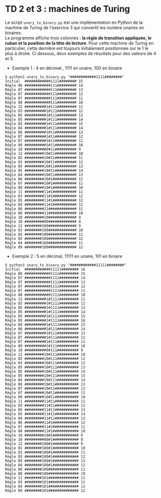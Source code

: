 # TD 2 et 3 : machines de Turing

Le script `unary_to_binary.py` est une implémentation en Python de la machine de Turing de l'exercice 3 qui convertit les nombre unaires en binaires.  
Le programme affiche trois colonnes : **la règle de transition appliquée, le ruban et la position de la tête de lecture**. Pour cette machine de Turing en particulier, cette dernière est toujours initialement positionnée sur le 1 le plus à droite.
Ci dessous, deux exemples de résultats pour des valeurs de 4 et 5.  
* Exemple 1 : 4 en décimal , 1111 en unaire, 100 en binaire
```
$ python3 unary_to_binary.py "############1111########"
Initial  ############1111######## 15
Règle 06 ############111######### 14
Règle 07 ############111######### 13
Règle 07 ############111######### 12
Règle 07 ############111######### 11
Règle 08 ############111######### 10
Règle 12 ##########1#111######### 11
Règle 03 ##########1#111######### 12
Règle 05 ##########1#111######### 13
Règle 05 ##########1#111######### 14
Règle 05 ##########1#111######### 15
Règle 04 ##########1#111######### 14
Règle 06 ##########1#11########## 13
Règle 07 ##########1#11########## 12
Règle 07 ##########1#11########## 11
Règle 08 ##########1#11########## 10
Règle 10 ##########0#11########## 9
Règle 12 #########10#11########## 10
Règle 02 #########10#11########## 11
Règle 03 #########10#11########## 12
Règle 05 #########10#11########## 13
Règle 05 #########10#11########## 14
Règle 04 #########10#11########## 13
Règle 06 #########10#1########### 12
Règle 07 #########10#1########### 11
Règle 08 #########10#1########### 10
Règle 11 #########11#1########### 11
Règle 03 #########11#1########### 12
Règle 05 #########11#1########### 13
Règle 04 #########11#1########### 12
Règle 06 #########11############# 11
Règle 08 #########11############# 10
Règle 10 #########10############# 9
Règle 10 #########00############# 8
Règle 12 ########100############# 9
Règle 02 ########100############# 10
Règle 02 ########100############# 11
Règle 03 ########100############# 12
Règle 04 ########100############# 11
Règle 09 ########100############# 12
```
* Exemple 2 : 5 en décimal, 11111 en unaire, 101 en binaire
```
$ python3 unary_to_binary.py "############11111########"
Initial  ############11111######## 16
Règle 06 ############1111######### 15
Règle 07 ############1111######### 14
Règle 07 ############1111######### 13
Règle 07 ############1111######### 12
Règle 07 ############1111######### 11
Règle 08 ############1111######### 10
Règle 12 ##########1#1111######### 11
Règle 03 ##########1#1111######### 12
Règle 05 ##########1#1111######### 13
Règle 05 ##########1#1111######### 14
Règle 05 ##########1#1111######### 15
Règle 05 ##########1#1111######### 16
Règle 04 ##########1#1111######### 15
Règle 06 ##########1#111########## 14
Règle 07 ##########1#111########## 13
Règle 07 ##########1#111########## 12
Règle 07 ##########1#111########## 11
Règle 08 ##########1#111########## 10
Règle 10 ##########0#111########## 9
Règle 12 #########10#111########## 10
Règle 02 #########10#111########## 11
Règle 03 #########10#111########## 12
Règle 05 #########10#111########## 13
Règle 05 #########10#111########## 14
Règle 05 #########10#111########## 15
Règle 04 #########10#111########## 14
Règle 06 #########10#11########### 13
Règle 07 #########10#11########### 12
Règle 07 #########10#11########### 11
Règle 08 #########10#11########### 10
Règle 11 #########11#11########### 11
Règle 03 #########11#11########### 12
Règle 05 #########11#11########### 13
Règle 05 #########11#11########### 14
Règle 04 #########11#11########### 13
Règle 06 #########11#1############ 12
Règle 07 #########11#1############ 11
Règle 08 #########11#1############ 10
Règle 10 #########10#1############ 9
Règle 10 #########00#1############ 8
Règle 12 ########100#1############ 9
Règle 02 ########100#1############ 10
Règle 02 ########100#1############ 11
Règle 03 ########100#1############ 12
Règle 05 ########100#1############ 13
Règle 04 ########100#1############ 12
Règle 06 ########100############## 11
Règle 08 ########100############## 10
Règle 11 ########101############## 11
Règle 03 ########101############## 12
Règle 04 ########101############## 11
Règle 09 ########101############## 12
```
